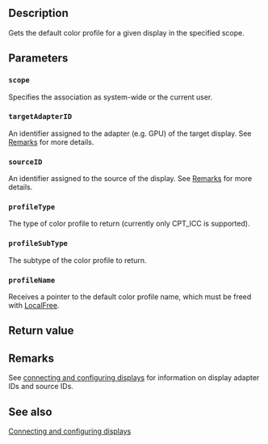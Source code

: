 ## Description

Gets the default color profile for a given display in the specified scope.

## Parameters

### `scope`

Specifies the association as system-wide or the current user.

### `targetAdapterID`

An identifier assigned to the adapter (e.g. GPU) of the target display. See [Remarks](https://learn.microsoft.com/windows/win32/api/icm/nf-icm-colorprofilegetdisplaydefault#remarks) for more details.

### `sourceID`

An identifier assigned to the source of the display. See [Remarks](https://learn.microsoft.com/windows/win32/api/icm/nf-icm-colorprofilegetdisplaydefault#remarks) for more details.

### `profileType`

The type of color profile to return (currently only CPT_ICC is supported).

### `profileSubType`

The subtype of the color profile to return.

### `profileName`

Receives a pointer to the default color profile name, which must be freed with [LocalFree](https://learn.microsoft.com/windows/win32/api/winbase/nf-winbase-localfree).

## Return value

## Remarks

See [connecting and configuring displays](https://learn.microsoft.com/windows-hardware/drivers/display/connecting-and-configuring-displays) for information on display adapter IDs and source IDs.

## See also

[Connecting and configuring displays](https://learn.microsoft.com/windows-hardware/drivers/display/connecting-and-configuring-displays)